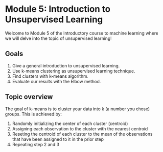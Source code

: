
Module 5: Introduction to Unsupervised Learning
======

Welcome to Module 5 of the Introductory course to machine learning where we will delve into the topic of unsupervised learning!

Goals
---
1. Give a general introduction to unsupervised learning.
2. Use k-means clustering as unsupervised learning technique.
3. Find clusters with k-means algorithm.
4. Evaluate our results with the Elbow method.

Topic overview
----
The goal of k-means is to cluster your data into k (a number you chose) groups.  This is achieved by:
1. Randomly initializing the center of each cluster (centroid)
2. Assigning each observation to the cluster with the nearest centroid
3. Reseting the centroid of each cluster to the mean of the observations that have been assigned to it in the prior step
4. Repeating step 2 and 3
